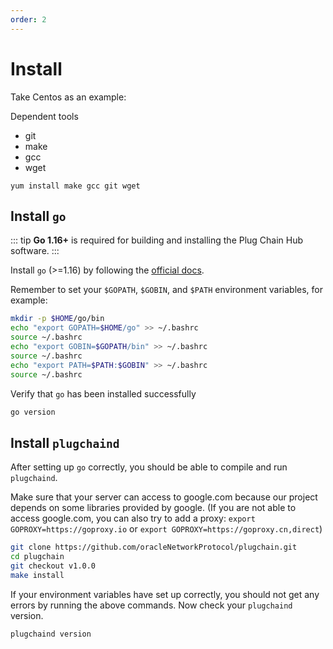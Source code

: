 ```yaml
---
order: 2
---
```


# Install

Take Centos as an example:

Dependent tools
- git
- make
- gcc
- wget

```shell
yum install make gcc git wget
```

## Install `go`

::: tip
**Go 1.16+** is required for building and installing the Plug Chain Hub software.
:::

Install `go` (>=1.16) by following the [official docs](https://golang.org/doc/install). 

Remember to set your `$GOPATH`, `$GOBIN`, and `$PATH` environment variables, for example:

```bash
mkdir -p $HOME/go/bin
echo "export GOPATH=$HOME/go" >> ~/.bashrc
source ~/.bashrc
echo "export GOBIN=$GOPATH/bin" >> ~/.bashrc
source ~/.bashrc
echo "export PATH=$PATH:$GOBIN" >> ~/.bashrc
source ~/.bashrc
```

Verify that `go` has been installed successfully

```bash
go version
```

## Install `plugchaind`

After setting up `go` correctly, you should be able to compile and run `plugchaind`.

Make sure that your server can access to google.com because our project depends on some libraries provided by google. (If you are not able to access google.com, you can also try to add a proxy: `export GOPROXY=https://goproxy.io` or `export GOPROXY=https://goproxy.cn,direct`)

```bash
git clone https://github.com/oracleNetworkProtocol/plugchain.git
cd plugchain
git checkout v1.0.0
make install
```

If your environment variables have set up correctly, you should not get any errors by running the above commands.
Now check your `plugchaind` version.

```bash
plugchaind version
```
